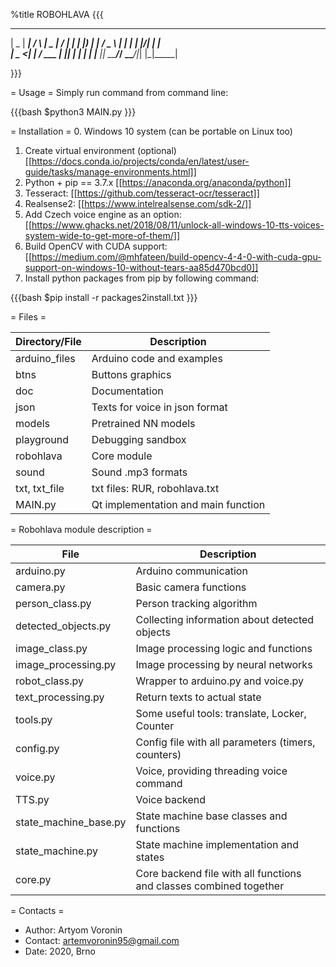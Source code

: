 %title ROBOHLAVA
{{{
 ____  _____    _    ____  __  __ _____ 
|  _ \| ____|  / \  |  _ \|  \/  | ____|
| |_) |  _|   / _ \ | | | | |\/| |  _|  
|  _ <| |___ / ___ \| |_| | |  | | |___ 
|_| \_\_____/_/   \_\____/|_|  |_|_____|

}}}

= Usage =
Simply run command from command line:

{{{bash
$python3 MAIN.py
}}}

= Installation = 
0. Windows 10 system (can be portable on Linux too)
1. Create virtual environment (optional) [[https://docs.conda.io/projects/conda/en/latest/user-guide/tasks/manage-environments.html]]
2. Python + pip == 3.7.x [[https://anaconda.org/anaconda/python]]
3. Tesseract: [[https://github.com/tesseract-ocr/tesseract]]
4. Realsense2: [[https://www.intelrealsense.com/sdk-2/]]
5. Add Czech voice engine as an option: [[https://www.ghacks.net/2018/08/11/unlock-all-windows-10-tts-voices-system-wide-to-get-more-of-them/]]
6. Build OpenCV with CUDA support:
   [[https://medium.com/@mhfateen/build-opencv-4-4-0-with-cuda-gpu-support-on-windows-10-without-tears-aa85d470bcd0]]
7. Install python packages from pip by following command:

{{{bash
$pip install -r packages2install.txt
}}}

= Files =

| Directory/File  | Description                         |
|-----------------|-------------------------------------|
| arduino_files   | Arduino code and examples           |
| btns            | Buttons graphics                    |
| doc             | Documentation                       |
| json            | Texts for voice in json format      |
| models          | Pretrained NN models                |
| playground      | Debugging sandbox                   |
| robohlava       | Core module                         |
| sound           | Sound .mp3 formats                  |
| txt, txt_file   | txt files: RUR, robohlava.txt       |
| MAIN.py         | Qt implementation and main function |

= Robohlava module description =

| File                  | Description                                                        |
|-----------------------|--------------------------------------------------------------------|
| arduino.py            | Arduino communication                                              |
| camera.py             | Basic camera functions                                             |
| person_class.py       | Person tracking algorithm                                          |
| detected_objects.py   | Collecting information about detected objects                      |
| image_class.py        | Image processing logic and functions                               |
| image_processing.py   | Image processing by neural networks                                |
| robot_class.py        | Wrapper to arduino.py and voice.py                                 |
| text_processing.py    | Return texts to actual state                                       |
| tools.py              | Some useful tools: translate, Locker, Counter                      |
| config.py             | Config file with all parameters (timers, counters)                 |
| voice.py              | Voice, providing threading voice command                           |
| TTS.py                | Voice backend                                                      |
| state_machine_base.py | State machine base classes and functions                           |
| state_machine.py      | State machine implementation and states                            |
| core.py               | Core backend file with all functions and classes combined together |


= Contacts =
- Author: Artyom Voronin
- Contact: artemvoronin95@gmail.com
- Date: 2020, Brno
